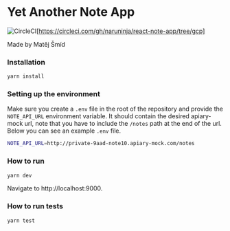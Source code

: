 # Yet Another Note App

![CircleCI](https://circleci.com/gh/naruninja/react-note-app/tree/gcp.svg?style=shield)[https://circleci.com/gh/naruninja/react-note-app/tree/gcp]

Made by Matěj Šmíd

### Installation

```sh
yarn install
```

### Setting up the environment

Make sure you create a `.env` file in the root of the repository and provide the `NOTE_API_URL` environment variable. It should contain the desired apiary-mock url, note that you have to include the `/notes` path at the end of the url.  
Below you can see an example `.env` file.

```sh
NOTE_API_URL=http://private-9aad-note10.apiary-mock.com/notes
```

### How to run

```sh
yarn dev
```

Navigate to http://localhost:9000.

### How to run tests

```sh
yarn test
```
